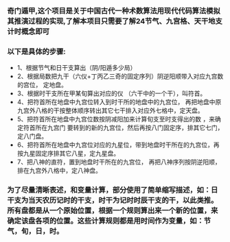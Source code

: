 
### 奇门遁甲,这个项目是关于中国古代一种术数算法用现代代码算法模拟其推演过程的实现,了解本项目只需要了解24节气、九宫格、天干地支计时概念即可
### 以下是具体的步骤:

* 1、根据节气和日干支算出（阴/阳遁多少局）
* 2、根据局数把九干（六仪+丁丙乙三奇的固定序列）阴逆阳顺带入对应九宫数的宫位，  定地盘。 
* 3、根据时干支所在甲某旬算出对应的仪 （六干中的一个干），叫符首。
* 4、把符首所在地盘中九宫位转入到时干所的地盘中的九宫位， 再把地盘中原九宫外八格的干按整体顺序转出其它七干排入对应外七格中，定天盘。
* 5、把符首所在地盘中九宫位数按阴减阳加来计算旬支至时支得出的数 ，来确定符首所在九宫门 要转到的新的九宫位，然后再按八门固定序，排其它七门，定八门盘。
* 6、把符首所在地盘中九宫位对应的九星位，带到地盘时干所在的九宫位，再按九星固定序排其它八星，定九星盘。
* 7、把八神的直符，置到地盘时干所在的九宫位， 再把八神序列按阴逆阳顺，排在九宫外八格中，定八神盘。


### 为了尽量清晰表述，和变量计算，部分使用了简单缩写描述，如：日干支为当天农历记时的干支，时干为记时时辰干支的干，以此类推。所有盘都是从一个原始位置，根据一个规则算出来一个新的位置，来确定该盘各项的位置。这些计算规则都是用时间作为变量，如：节气，旬，日，时。
